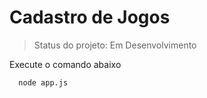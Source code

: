 <h1> Cadastro de Jogos </h1>

> Status do projeto: Em Desenvolvimento

Execute o comando abaixo

```
  node app.js
```
